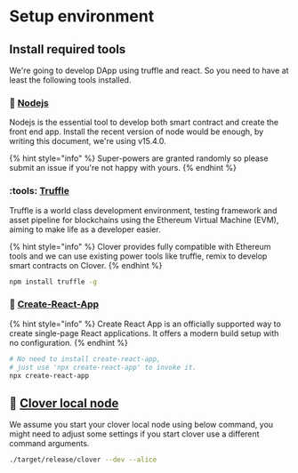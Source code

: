 # Setup environment

## Install required tools

We're going to develop DApp using truffle and react. So you need to have at least the following tools installed.

### :tangerine: [Nodejs](https://nodejs.org)

Nodejs is the essential tool to develop both smart contract and create the front end app. Install the recent version of node would be enough, by writing this document, we're using v15.4.0.

{% hint style="info" %}
&#x20;Super-powers are granted randomly so please submit an issue if you're not happy with yours.
{% endhint %}

### :tools: [Truffle](https://www.trufflesuite.com/truffle)&#x20;

Truffle is a world class development environment, testing framework and asset pipeline for blockchains using the Ethereum Virtual Machine (EVM), aiming to make life as a developer easier.&#x20;



{% hint style="info" %}
Clover provides fully compatible with Ethereum tools and we can use existing power tools like truffle, remix to develop smart contracts on Clover.
{% endhint %}

```bash
npm install truffle -g
```

### :lemon: [Create-React-App](https://github.com/facebook/create-react-app)

{% hint style="info" %}
Create React App is an officially supported way to create single-page React applications. It offers a modern build setup with no configuration.
{% endhint %}

```bash
# No need to install create-react-app,
# just use 'npx create-react-app' to invoke it.
npx create-react-app
```

## :rocket: [Clover local node](broken-reference)

We assume you start your clover local node using below command, you might need to adjust some settings if you start clover use a different command arguments.

```bash
./target/release/clover --dev --alice
```
